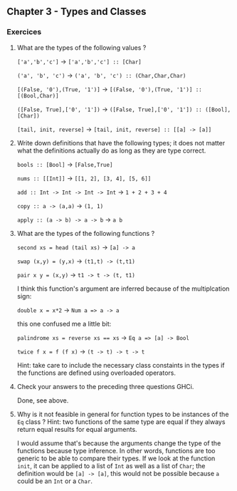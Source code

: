 ## Chapter 3 - Types and Classes

### Exercices

1. What are the types of the following values ?

    `['a','b','c']` -> `['a','b','c'] :: [Char]`

    `('a', 'b', 'c')` -> `('a', 'b', 'c') :: (Char,Char,Char)`

    `[(False, '0'),(True, '1')]` -> `[(False, '0'),(True, '1')] :: [(Bool,Char)]`

    `([False, True],['0', '1'])` -> `([False, True],['0', '1']) :: ([Bool],[Char])`

    `[tail, init, reverse]` -> `[tail, init, reverse] :: [[a] -> [a]]`

2. Write down definitions that have the following types; it does not matter what the definitions actually do as long as they are type correct.

    `bools :: [Bool]` -> `[False,True]`

    `nums :: [[Int]]` -> `[[1, 2], [3, 4], [5, 6]]`

    `add :: Int -> Int -> Int -> Int` -> `1 + 2 + 3 + 4`

    `copy :: a -> (a,a)` -> `(1, 1)`

    `apply :: (a -> b) -> a -> b` -> `a b`

3. What are the types of the following functions ?

    `second xs = head (tail xs)` -> `[a] -> a`

    `swap (x,y) = (y,x)` ->  `(t1,t) -> (t,t1)`

    `pair x y = (x,y)` -> `t1 -> t -> (t, t1)`

    I think this function's argument are inferred because of the multiplcation sign:

    `double x = x*2` -> `Num a => a -> a`

    this one confused me a little bit:

    `palindrome xs = reverse xs == xs` -> `Eq a => [a] -> Bool`

    `twice f x = f (f x)` -> `(t -> t) -> t -> t`

    Hint: take care to include the necessary class constaints in the types if the functions are defined using overloaded operators.

4. Check your answers to the preceding three questions GHCi.

    Done, see above.

5. Why is it not feasible in general for function types to be instances of the `Eq` class ? Hint: two functions of the same type are equal if they always return equal results for equal arguments.

    I would assume that's because the arguments change the type of the functions because type inference. In other words, functions are too generic to be able to compare their types. If we look at the function `init`, it can be applied to a list of `Int` as well as a list of `Char`; the definition would be `[a] -> [a]`, this would not be possible because `a` could be an `Int` or a `Char`.